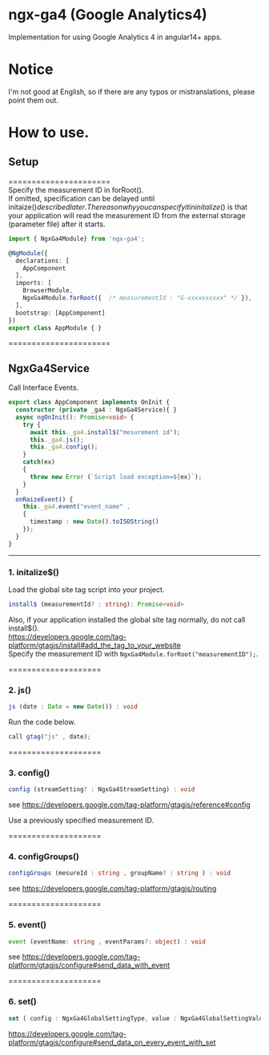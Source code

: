 # ngx-ga4 (Google Analytics4)

Implementation for using Google Analytics 4 in angular14+ apps.

# Notice
I'm not good at English, so if there are any typos or mistranslations, please point them out.

# How to use.

## Setup
======================  
Specify the measurement ID in forRoot().  
If omitted, specification can be delayed until initaize$() described later.  
The reason why you can specify it in initalize$() is that your application will read the measurement ID from the external storage (parameter file) after it starts.  
```ts
import { NgxGa4Module} from 'ngx-ga4';

@NgModule({
  declarations: [
    AppComponent
  ],
  imports: [
    BrowserModule,
    NgxGa4Module.forRoot({  /* measurementId : "G-xxxxxxxxxx" */ }),
  ],
  bootstrap: [AppComponent]
})
export class AppModule { }
```

======================  
## NgxGa4Service  
Call Interface Events.
```ts
export class AppComponent implements OnInit {
  constructor (private _ga4 : NgxGa4Service){ }
  async ngOnInit(): Promise<void> {
    try {
      await this._ga4.install$("mesurement id");
      this._ga4.js();
      this._ga4.config();
    }
    catch(ex)
    {
      throw new Error (`Script load exception=${ex}`);
    }
  }
  onRaizeEvent() {
    this._ga4.event("event_name" , 
    { 
      timestamp : new Date().toISOString()
    });
  }
}
```
-----------------------------------------
### 1. initalize$()
Load the global site tag script into your project.
```ts
install$ (measurementId? : string): Promise<void>
```
Also, if your application installed the global site tag normally, do not call install$().  
https://developers.google.com/tag-platform/gtagjs/install#add_the_tag_to_your_website  
Specify the measurement ID with `NgxGa4Module.forRoot("measurementID");`.  

====================
### 2. js()
```ts
js (date : Date = new Date()) : void
```
Run the code below.  
```ts
call gtag("js" , date);
```

====================
### 3. config()
```ts
config (streamSetting? : NgxGa4StreamSetting) : void
```
see https://developers.google.com/tag-platform/gtagjs/reference#config  

Use a previously specified measurement ID.  

====================
### 4. configGroups()
```ts
configGroups (mesureId : string , groupName? : string ) : void
```
see https://developers.google.com/tag-platform/gtagjs/routing  

====================
### 5. event()
```ts
event (eventName: string , eventParams?: object) : void
```
see https://developers.google.com/tag-platform/gtagjs/configure#send_data_with_event  

====================
### 6. set()
```ts
set ( config : NgxGa4GlobalSettingType, value : NgxGa4GlobalSettingValue) : void
```
https://developers.google.com/tag-platform/gtagjs/configure#send_data_on_every_event_with_set  

